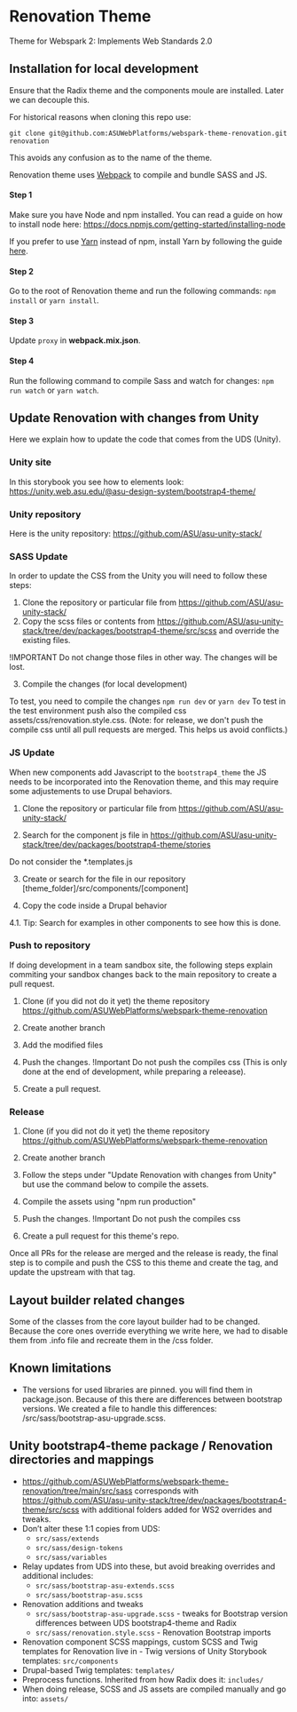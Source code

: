 # Renovation Theme

Theme for Webspark 2: Implements Web Standards 2.0

## Installation for local development

Ensure that the Radix theme and the components moule are installed. Later we can decouple this.

For historical reasons when cloning this repo use:

`git clone git@github.com:ASUWebPlatforms/webspark-theme-renovation.git renovation`

This avoids any confusion as to the name of the theme.

Renovation theme uses [Webpack](https://webpack.js.org) to compile and bundle SASS and JS.

#### Step 1
Make sure you have Node and npm installed.
You can read a guide on how to install node here: https://docs.npmjs.com/getting-started/installing-node

If you prefer to use [Yarn](https://yarnpkg.com) instead of npm, install Yarn by following the guide [here](https://yarnpkg.com/docs/install).

#### Step 2
Go to the root of Renovation theme and run the following commands: `npm install` or `yarn install`.

#### Step 3
Update `proxy` in **webpack.mix.json**.

#### Step 4
Run the following command to compile Sass and watch for changes: `npm run watch` or `yarn watch`.


## Update Renovation with changes from Unity

Here we explain how to update the code that comes from the UDS (Unity).

### Unity site

In this storybook you see how to elements look:
https://unity.web.asu.edu/@asu-design-system/bootstrap4-theme/

### Unity repository

Here is the unity repository:
https://github.com/ASU/asu-unity-stack/

### SASS Update

In order to update the CSS from the Unity you will need to follow these steps:

1. Clone the repository or particular file from https://github.com/ASU/asu-unity-stack/
2. Copy the scss files or contents from https://github.com/ASU/asu-unity-stack/tree/dev/packages/bootstrap4-theme/src/scss
and override the existing files.

!IMPORTANT
Do not change those files in other way. The changes will be lost.

3. Compile the changes (for local development)

To test, you need to compile the changes `npm run dev` or `yarn dev`
To test in the test environment push also the compiled css assets/css/renovation.style.css. (Note: for release, we don't push the compile css until all pull requests are merged. This helps us avoid conflicts.)

### JS Update

When new components add Javascript to the `bootstrap4_theme` the JS needs to be incorporated into the Renovation theme, and this may require some adjustements to use Drupal behaviors.

1. Clone the repository or particular file from https://github.com/ASU/asu-unity-stack/

2. Search for the component js file in https://github.com/ASU/asu-unity-stack/tree/dev/packages/bootstrap4-theme/stories

Do not consider the *.templates.js

3. Create or search for the file in our repository [theme_folder]/src/components/[component]

4. Copy the code inside a Drupal behavior

4.1. Tip: Search for examples in other components to see how this is done.

### Push to repository

If doing development in a team sandbox site, the following steps explain commiting your sandbox changes back to the main repository to create a pull request.

1. Clone (if you did not do it yet) the theme repository https://github.com/ASUWebPlatforms/webspark-theme-renovation

2. Create another branch

3. Add the modified files

4. Push the changes. !Important  Do not push the compiles css (This is only done at the end of development, while preparing a releease).

5. Create a pull request.

### Release

1. Clone (if you did not do it yet) the theme repository https://github.com/ASUWebPlatforms/webspark-theme-renovation

2. Create another branch

3. Follow the steps under "Update Renovation with changes from Unity" but use the command below to compile the assets.

4. Compile the assets using "npm run production"

5. Push the changes. !Important  Do not push the compiles css

6. Create a pull request for this theme's repo.

Once all PRs for the release are merged and the release is ready, the final step is to compile and push the CSS to this theme and create the tag, and update the upstream with that tag.

## Layout builder related changes

Some of the classes from the core layout builder had to be changed. Because the core ones override everything we write here, we had to disable them from .info file and recreate them in the /css folder.


## Known limitations

 - The versions for used libraries are pinned. you will find them in package.json. Because of this there are differences between bootstrap versions. We created a file to handle this differences: /src/sass/bootstrap-asu-upgrade.scss.


## Unity bootstrap4-theme package / Renovation directories and mappings

* https://github.com/ASUWebPlatforms/webspark-theme-renovation/tree/main/src/sass corresponds with https://github.com/ASU/asu-unity-stack/tree/dev/packages/bootstrap4-theme/src/scss with additional folders added for WS2 overrides and tweaks.
* Don’t alter these 1:1 copies from UDS:
  * `src/sass/extends`
  * `src/sass/design-tokens`
  * `src/sass/variables`
* Relay updates from UDS into these, but avoid breaking overrides and additional includes:
  * `src/sass/bootstrap-asu-extends.scss`
  * `src/sass/bootstrap-asu.scss`
* Renovation additions and tweaks
  * `src/sass/bootstrap-asu-upgrade.scss` - tweaks for Bootstrap version differences between UDS bootstrap4-theme and Radix
  * `src/sass/renovation.style.scss` - Renovation Bootstrap imports
* Renovation component SCSS mappings, custom SCSS and Twig templates for Renovation live in - Twig versions of Unity Storybook templates:
`src/components`
* Drupal-based Twig templates:
`templates/`
* Preprocess functions. Inherited from how Radix does it:
`includes/`
* When doing release, SCSS and JS assets are compiled manually and go into:
`assets/`

